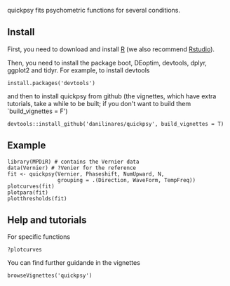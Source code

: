 <!-- README.md is generated from README.Rmd. Please edit that file -->



quickpsy fits psychometric functions for several conditions.

Install
-------

First, you need to download and install [R](http://cran.rstudio.com) (we also recommend [Rstudio](http://www.rstudio.com/)).

Then, you need to install the package boot, DEoptim, devtools, dplyr, ggplot2 and tidyr. For example, to install devtools

``` {.r}
install.packages('devtools')
```

and then to install quickpsy from github (the vignettes, which have extra tutorials, take a while to be built; if you don't want to build them \`build\_vignettes = F')

``` {.r}
devtools::install_github('danilinares/quickpsy', build_vignettes = T)
```

Example
-------

``` {.r}
library(MPDiR) # contains the Vernier data
data(Vernier) # ?Venier for the reference
fit <- quickpsy(Vernier, Phaseshift, NumUpward, N,
                grouping = .(Direction, WaveForm, TempFreq))
plotcurves(fit)
plotpara(fit)
plotthresholds(fit)
```

Help and tutorials
------------------

For specific functions

``` {.r}
?plotcurves
```

You can find further guidande in the vignettes

``` {.r}
browseVignettes('quickpsy')
```
